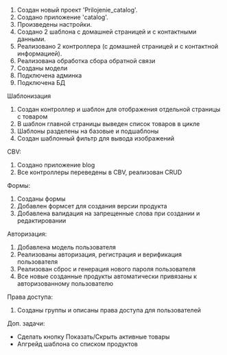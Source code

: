 1. Создан новый проект 'Prilojenie_catalog'.
2. Создано приложение 'catalog'.
3. Произведены настройки.
4. Создано 2 шаблона с домашней страницей и с контактными данными.
5. Реализовано 2 контроллера (с домашней страницей и с контактной информацией).
6. Реализована обработка сбора обратной связи
7. Созданы модели 
8. Подключена админка
9. Подключена БД

Шаблонизация
1. Создан контроллер и шаблон для отображения отдельной страницы с товаром
2. В шаблон главной страницы выведен список товаров в цикле
3. Шаблоны разделены на базовые и подшаблоны
4. Создан шаблонный фильтр для вывода изображений


CBV:
1. Создано приложение blog
2. Все контроллеры переведены в CBV, реализован CRUD


Формы:
1. Созданы формы
2. Добавлен формсет для создания версии продукта
3. Добавлена валидация на запрещенные слова при создании и редактировании


Авторизация:
1. Добавлена модель пользователя
2. Реализованы авторизация, регистрация и верификация пользователя
3. Реализован сброс и генерация нового пароля пользователя
4. Все новые созданные продукты автоматически привязаны к авторизованному пользователю


Права доступа:
1. Созданы группы и описаны права доступа для пользователей

Доп. задачи:
* Сделать кнопку Показать/Скрыть активные товары
* Апгрейд шаблона со списком продуктов
